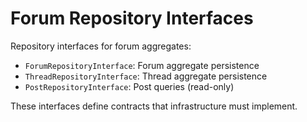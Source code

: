 # Forum Repository Interfaces

Repository interfaces for forum aggregates:

- `ForumRepositoryInterface`: Forum aggregate persistence
- `ThreadRepositoryInterface`: Thread aggregate persistence
- `PostRepositoryInterface`: Post queries (read-only)

These interfaces define contracts that infrastructure must implement.